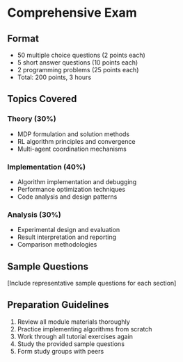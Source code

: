 # Comprehensive Exam

## Format
- 50 multiple choice questions (2 points each)
- 5 short answer questions (10 points each)
- 2 programming problems (25 points each)
- Total: 200 points, 3 hours

## Topics Covered

### Theory (30%)
- MDP formulation and solution methods
- RL algorithm principles and convergence
- Multi-agent coordination mechanisms

### Implementation (40%)
- Algorithm implementation and debugging
- Performance optimization techniques
- Code analysis and design patterns

### Analysis (30%)
- Experimental design and evaluation
- Result interpretation and reporting
- Comparison methodologies

## Sample Questions

[Include representative sample questions for each section]

## Preparation Guidelines

1. Review all module materials thoroughly
2. Practice implementing algorithms from scratch
3. Work through all tutorial exercises again
4. Study the provided sample questions
5. Form study groups with peers
